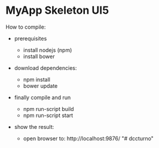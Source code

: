 # MyApp Skeleton UI5 #

How to compile:

- prerequisites
    - install nodejs (npm)
    - install bower

- download dependencies:
    - npm install
    - bower update

- finally compile and run
    - npm run-script build
    - npm run-script start

- show the result:
    - open browser to: http://localhost:9876/
"# dccturno" 
